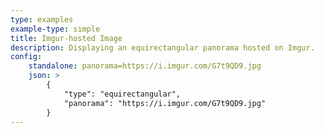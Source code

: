```yaml
---
type: examples
example-type: simple
title: Imgur-hosted Image
description: Displaying an equirectangular panorama hosted on Imgur.
config:
    standalone: panorama=https://i.imgur.com/G7t9QD9.jpg
    json: >
        {
            "type": "equirectangular",
            "panorama": "https://i.imgur.com/G7t9QD9.jpg"
        }
---
```

